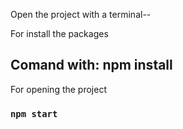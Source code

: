 Open the project with a terminal--

For install the packages

## Comand with: npm install

For opening the project

### `npm start`
